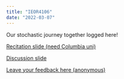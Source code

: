 ```yaml
---
title: "IEOR4106"
date: "2022-03-07"
---
```


Our stochastic journey together logged here!

[Recitation slide (need Columbia uni)](https://docs.google.com/presentation/d/1hFpntUw6JFM5Mp4N9bhC18EWMtkrrQTj5X6tpBmOhKk/edit)

[Discussion slide](https://docs.google.com/presentation/d/1Lpl7yj0s_D7ZjBaa_tfBQsZNulxYrq3GoTj8i2Ayb8o/edit)

[Leave your feedback here (anonymous)](https://hackmd.io/4mJENJZQQ5-grybz4A5hTg?edit)
